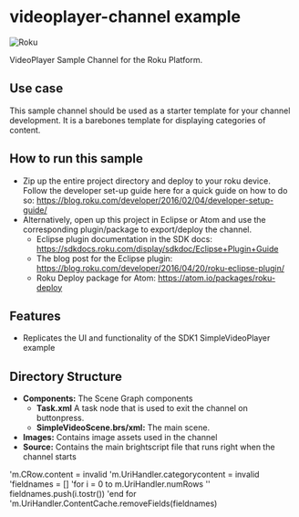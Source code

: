 # videoplayer-channel example
![Roku](https://img.shields.io/badge/Roku-Dev-blue.svg)

VideoPlayer Sample Channel for the Roku Platform.

## Use case
This sample channel should be used as a starter template for your channel development. It is a barebones template for displaying categories of content.

## How to run this sample
- Zip up the entire project directory and deploy to your roku device. Follow the developer set-up guide here for a quick guide on how to do so: https://blog.roku.com/developer/2016/02/04/developer-setup-guide/
- Alternatively, open up this project in Eclipse or Atom and use the corresponding plugin/package to export/deploy the channel.
  - Eclipse plugin documentation in the SDK docs: https://sdkdocs.roku.com/display/sdkdoc/Eclipse+Plugin+Guide
  - The blog post for the Eclipse plugin: https://blog.roku.com/developer/2016/04/20/roku-eclipse-plugin/
  - Roku Deploy package for Atom: https://atom.io/packages/roku-deploy

## Features
- Replicates the UI and functionality of the SDK1 SimpleVideoPlayer example

## Directory Structure
- **Components:** The Scene Graph components
  - **Task.xml** A task node that is used to exit the channel on buttonpress.
  - **SimpleVideoScene.brs/xml:** The main scene.
- **Images:** Contains image assets used in the channel
- **Source:** Contains the main brightscript file that runs right when the channel starts

'm.CRow.content = invalid
'm.UriHandler.categorycontent = invalid
'fieldnames = []
'for i = 0 to m.UriHandler.numRows
''  fieldnames.push(i.tostr())
'end for
'm.UriHandler.ContentCache.removeFields(fieldnames)
